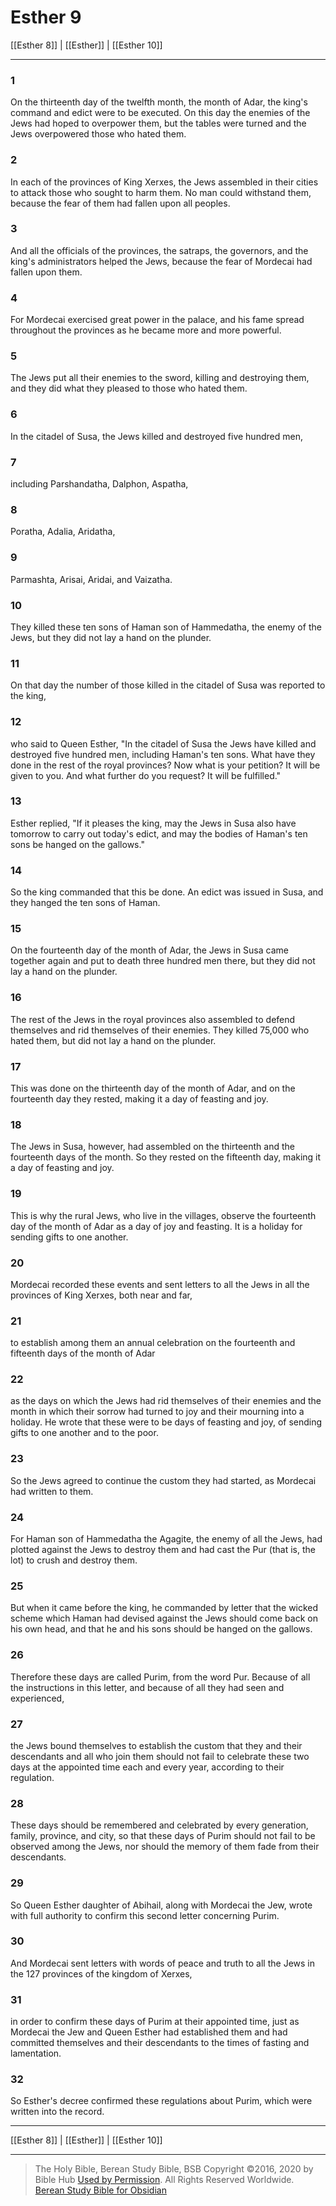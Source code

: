 # Esther 9

[[Esther 8]] | [[Esther]] | [[Esther 10]]

---

### 1
On the thirteenth day of the twelfth month, the month of Adar, the king's command and edict were to be executed. On this day the enemies of the Jews had hoped to overpower them, but the tables were turned and the Jews overpowered those who hated them.

### 2
In each of the provinces of King Xerxes, the Jews assembled in their cities to attack those who sought to harm them. No man could withstand them, because the fear of them had fallen upon all peoples.

### 3
And all the officials of the provinces, the satraps, the governors, and the king's administrators helped the Jews, because the fear of Mordecai had fallen upon them.

### 4
For Mordecai exercised great power in the palace, and his fame spread throughout the provinces as he became more and more powerful.

### 5
The Jews put all their enemies to the sword, killing and destroying them, and they did what they pleased to those who hated them.

### 6
In the citadel of Susa, the Jews killed and destroyed five hundred men,

### 7
including Parshandatha, Dalphon, Aspatha,

### 8
Poratha, Adalia, Aridatha,

### 9
Parmashta, Arisai, Aridai, and Vaizatha.

### 10
They killed these ten sons of Haman son of Hammedatha, the enemy of the Jews, but they did not lay a hand on the plunder.

### 11
On that day the number of those killed in the citadel of Susa was reported to the king,

### 12
who said to Queen Esther, "In the citadel of Susa the Jews have killed and destroyed five hundred men, including Haman's ten sons. What have they done in the rest of the royal provinces? Now what is your petition? It will be given to you. And what further do you request? It will be fulfilled."

### 13
Esther replied, "If it pleases the king, may the Jews in Susa also have tomorrow to carry out today's edict, and may the bodies of Haman's ten sons be hanged on the gallows."

### 14
So the king commanded that this be done. An edict was issued in Susa, and they hanged the ten sons of Haman.

### 15
On the fourteenth day of the month of Adar, the Jews in Susa came together again and put to death three hundred men there, but they did not lay a hand on the plunder.

### 16
The rest of the Jews in the royal provinces also assembled to defend themselves and rid themselves of their enemies. They killed 75,000 who hated them, but did not lay a hand on the plunder.

### 17
This was done on the thirteenth day of the month of Adar, and on the fourteenth day they rested, making it a day of feasting and joy.

### 18
The Jews in Susa, however, had assembled on the thirteenth and the fourteenth days of the month. So they rested on the fifteenth day, making it a day of feasting and joy.

### 19
This is why the rural Jews, who live in the villages, observe the fourteenth day of the month of Adar as a day of joy and feasting. It is a holiday for sending gifts to one another.

### 20
Mordecai recorded these events and sent letters to all the Jews in all the provinces of King Xerxes, both near and far,

### 21
to establish among them an annual celebration on the fourteenth and fifteenth days of the month of Adar

### 22
as the days on which the Jews had rid themselves of their enemies and the month in which their sorrow had turned to joy and their mourning into a holiday. He wrote that these were to be days of feasting and joy, of sending gifts to one another and to the poor.

### 23
So the Jews agreed to continue the custom they had started, as Mordecai had written to them.

### 24
For Haman son of Hammedatha the Agagite, the enemy of all the Jews, had plotted against the Jews to destroy them and had cast the Pur (that is, the lot) to crush and destroy them.

### 25
But when it came before the king, he commanded by letter that the wicked scheme which Haman had devised against the Jews should come back on his own head, and that he and his sons should be hanged on the gallows.

### 26
Therefore these days are called Purim, from the word Pur. Because of all the instructions in this letter, and because of all they had seen and experienced,

### 27
the Jews bound themselves to establish the custom that they and their descendants and all who join them should not fail to celebrate these two days at the appointed time each and every year, according to their regulation.

### 28
These days should be remembered and celebrated by every generation, family, province, and city, so that these days of Purim should not fail to be observed among the Jews, nor should the memory of them fade from their descendants.

### 29
So Queen Esther daughter of Abihail, along with Mordecai the Jew, wrote with full authority to confirm this second letter concerning Purim.

### 30
And Mordecai sent letters with words of peace and truth to all the Jews in the 127 provinces of the kingdom of Xerxes,

### 31
in order to confirm these days of Purim at their appointed time, just as Mordecai the Jew and Queen Esther had established them and had committed themselves and their descendants to the times of fasting and lamentation.

### 32
So Esther's decree confirmed these regulations about Purim, which were written into the record.

---

[[Esther 8]] | [[Esther]] | [[Esther 10]]

---

> The Holy Bible, Berean Study Bible, BSB
> Copyright &copy;2016, 2020 by Bible Hub
> [Used by Permission](https://berean.bible/terms.htm). All Rights Reserved Worldwide.
> [Berean Study Bible for Obsidian](https://github.com/gapmiss/berean-study-bible-for-obsidian)

